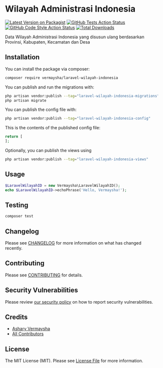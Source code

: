 # Wilayah Administrasi Indonesia

[![Latest Version on Packagist](https://img.shields.io/packagist/v/vermaysha/laravel-wilayah-indonesia.svg?style=flat-square)](https://packagist.org/packages/vermaysha/laravel-wilayah-indonesia)
[![GitHub Tests Action Status](https://img.shields.io/github/actions/workflow/status/vermaysha/laravel-wilayah-indonesia/run-tests.yml?branch=master&label=tests&style=flat-square)](https://github.com/vermaysha/laravel-wilayah-indonesia/actions?query=workflow%3Arun-tests+branch%3Amaster)
[![GitHub Code Style Action Status](https://img.shields.io/github/actions/workflow/status/vermaysha/laravel-wilayah-indonesia/fix-php-code-style-issues.yml?branch=master&label=code%20style&style=flat-square)](https://github.com/vermaysha/laravel-wilayah-indonesia/actions?query=workflow%3A"Fix+PHP+code+style+issues"+branch%3Amaster)
[![Total Downloads](https://img.shields.io/packagist/dt/vermaysha/laravel-wilayah-indonesia.svg?style=flat-square)](https://packagist.org/packages/vermaysha/laravel-wilayah-indonesia)

Data Wilayah Administrasi Indonesia yang disusun ulang berdasarkan Provinsi, Kabupaten, Kecamatan dan Desa

<!-- ## Support us

[<img src="https://github-ads.s3.eu-central-1.amazonaws.com/laravel-wilayah-indonesia.jpg?t=1" width="419px" />](https://spatie.be/github-ad-click/laravel-wilayah-indonesia)

We invest a lot of resources into creating [best in class open source packages](https://spatie.be/open-source). You can support us by [buying one of our paid products](https://spatie.be/open-source/support-us).

We highly appreciate you sending us a postcard from your hometown, mentioning which of our package(s) you are using. You'll find our address on [our contact page](https://spatie.be/about-us). We publish all received postcards on [our virtual postcard wall](https://spatie.be/open-source/postcards). -->

## Installation

You can install the package via composer:

```bash
composer require vermaysha/laravel-wilayah-indonesia
```

You can publish and run the migrations with:

```bash
php artisan vendor:publish --tag="laravel-wilayah-indonesia-migrations"
php artisan migrate
```

You can publish the config file with:

```bash
php artisan vendor:publish --tag="laravel-wilayah-indonesia-config"
```

This is the contents of the published config file:

```php
return [
];
```

Optionally, you can publish the views using

```bash
php artisan vendor:publish --tag="laravel-wilayah-indonesia-views"
```

## Usage

```php
$LaravelWilayahID = new Vermaysha\LaravelWilayahID();
echo $LaravelWilayahID->echoPhrase('Hello, Vermaysha!');
```

## Testing

```bash
composer test
```

## Changelog

Please see [CHANGELOG](CHANGELOG.md) for more information on what has changed recently.

## Contributing

Please see [CONTRIBUTING](CONTRIBUTING.md) for details.

## Security Vulnerabilities

Please review [our security policy](../../security/policy) on how to report security vulnerabilities.

## Credits

- [Ashary Vermaysha](https://github.com/vermaysha)
- [All Contributors](../../contributors)

## License

The MIT License (MIT). Please see [License File](LICENSE.md) for more information.
